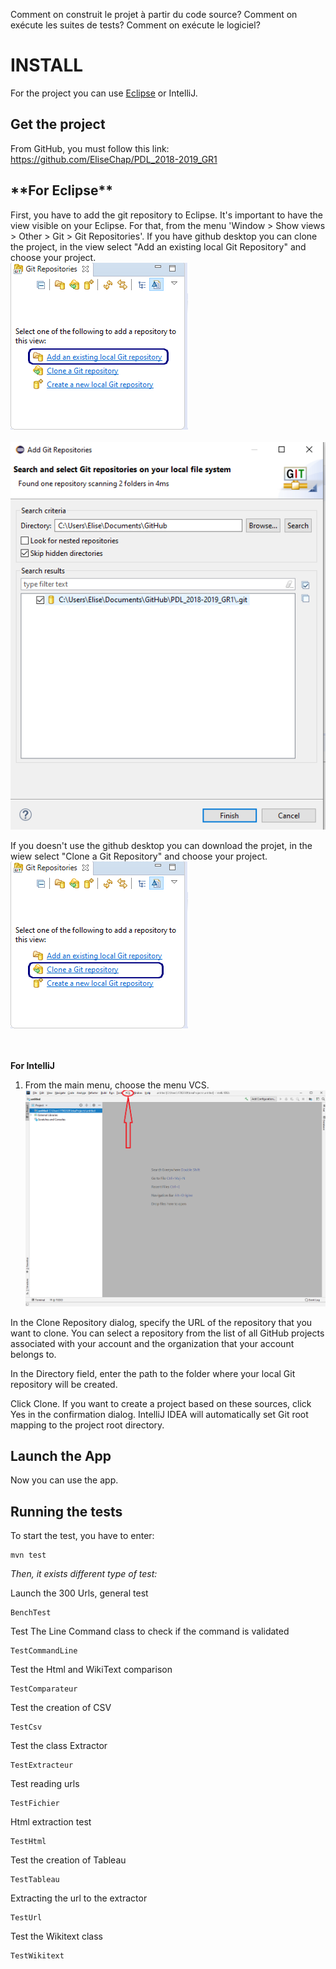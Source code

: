 Comment on construit le projet à partir du code source?
Comment on exécute les suites de tests?
Comment on exécute le logiciel?

# INSTALL 

For the project you can use <a href="#eclipse">Eclipse</a> or IntelliJ. 

## Get the project 

From GitHub, you must follow this link: https://github.com/EliseChap/PDL_2018-2019_GR1

<h2 id=eclipse> **For Eclipse** </h2>

First, you have to add the git repository to Eclipse. It's important to have the view visible on your Eclipse. For that, from the menu 'Window > Show views > Other > Git > Git Repositories'.
If you have github desktop you can clone the project, in the view select "Add an existing local Git Repository" and choose your project.
<br><img src= "ANNEXES/ExistingLocalGit.png"><br>
<br><img src= "ANNEXES/projectClone.png"><br>

If you doesn't use the github desktop you can download the projet, in the wiew select "Clone a Git Repository" and choose your project.<br><img src= "ANNEXES/imgGitRepositories.png"><br>
<br><img srx= "ANNEXES/projectDownload.png"><br>

**For IntelliJ**

1. From the main menu, choose the menu VCS. 
<br><img src= "ANNEXES/capture1off.png"><br>


In the Clone Repository dialog, specify the URL of the repository that you want to clone. You can select a repository from the list of all GitHub projects associated with your account and the organization that your account belongs to.

In the Directory field, enter the path to the folder where your local Git repository will be created.

Click Clone. If you want to create a project based on these sources, click Yes in the confirmation dialog. IntelliJ IDEA will automatically set Git root mapping to the project root directory.






## Launch the App
Now you can use the app. 




## Running the tests

To start the test, you have to enter:
```
mvn test
```
*Then, it exists different type of test:* <br>

Launch the 300 Urls, general test
```
BenchTest
```
Test The Line Command class to check if the command is validated
```
TestCommandLine
```
Test the Html and WikiText comparison
```
TestComparateur
```
Test the creation of CSV
```
TestCsv
```
Test the class Extractor
```
TestExtracteur
```
Test reading urls
```
TestFichier
```
Html extraction test
```
TestHtml
```
Test the creation of Tableau
```
TestTableau
```
Extracting the url to the extractor
```
TestUrl
```
Test the Wikitext class
```
TestWikitext
```







